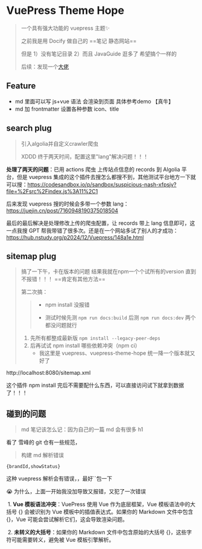 # VuePress Theme Hope

> 一个具有强大功能的 vuepress 主题✨
>
> 之前我是用 Docify 做自己的 ==笔记 静态网站==
>
> 但是 1）没有笔记目录 2）而且 JavaGuide 逛多了 希望搞个一样的
>
> 后续：发现一个[大佬](https://newzone.top/web/docsify.html)

## Feature

* md 里面可以写 js+vue 语法 会渲染到页面   具体参考demo     【真牛】
* md 加 frontmatter 设置各种参数 icon、title

## search plug

> 引入algolia并自定义crawler爬虫
>
> XDDD 终于两天时间，配置这里"lang"解决问题！！！

**处理了两天的问题**：已用 actions 爬虫 上传站点信息的 records 到 Algolia 平台，但是 vuepress 集成的这个插件去搜怎么都搜不到，其他测试平台地方一下就可以搜：https://codesandbox.io/p/sandbox/suspicious-nash-xfpsjv?file=%2Fsrc%2Findex.js%3A11%2C1

后来发现 vuepress 搜的时候会多带一个参数 lang：https://juejin.cn/post/7160948190375018504

最后的最后解决是处理修改上传的爬虫配置，让 records 带上 lang 信息即可，这一点我搜 GPT 帮我带错了很多次。还是在一个网站多试了别人的才成功：https://hub.nstudy.org/p2024/12/Vuepress/148a1e.html

## sitemap plug

> 搞了一下午，卡在版本的问题    结果我就在npm一个个试所有的version   直到不报错！！！   ==肯定有其他方法==
>
> 第二次搞：
>
> > * npm install 没报错
> >
> > * 测试时候先测 `npm run docs:build` 后测 `npm run docs:dev` 两个都没问题就行
>
> 1. 先所有都整成最新版 `npm install --legacy-peer-deps`
> 2. 后再试试 npm install 哪些依赖冲突（npm ci）
>    * 我这里是 vuepress、vuepress-theme-hope 统一降一个版本就又好了

http://localhost:8080/sitemap.xml

这个插件 npm install 完后不需要配什么东西，可以直接访问试下就拿到数据了！！！

## 碰到的问题

> md 笔记该怎么记：因为自己的一篇 md 会有很多 h1 

看了 雪峰的 git 仓有一些规范，



> 构建 md 解析错误

`{brandId,showStatus}`

这种 vuepress 解析会有错误，，最好``包一下



😭 为什么，上面一开始我没加导致又报错，又犯了一次错误

​	1.	**Vue 模板语法冲突**：VuePress 使用 Vue 作为底层框架，Vue 模板语法中的大括号 {} 会被识别为 Vue 模板中的插值表达式。如果你的 Markdown 文件中包含 {}，Vue 可能会尝试解析它们，这会导致渲染问题。

​	2.	**未转义的大括号**：如果你的 Markdown 文件中包含原始的大括号 {}，这些字符可能需要转义，避免被 Vue 模板引擎解析。
